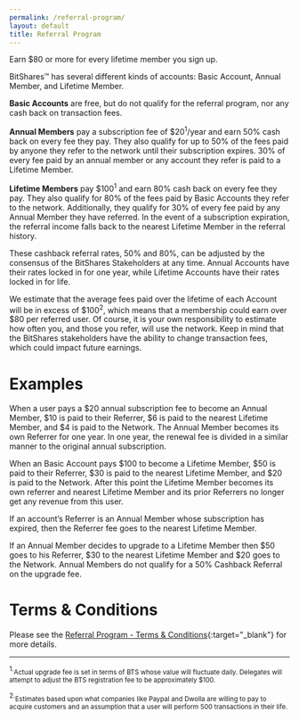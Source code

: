 ```yaml
---
permalink: /referral-program/
layout: default
title: Referral Program
---
```

Earn $80 or more for every lifetime member you sign up.

BitShares™ has several different kinds of accounts: Basic Account, Annual Member, and Lifetime Member.

**Basic Accounts** are free, but do not qualify for the referral program, nor any cash back on transaction fees.

**Annual Members** pay a subscription fee of $20<sup>1</sup>/year and earn 50% cash back on every fee they pay. They
also qualify for up to 50% of the fees paid by anyone they refer to the network until their subscription expires. 30%
of every fee paid by an annual member or any account they refer is paid to a Lifetime Member.

**Lifetime Members** pay  $100<sup>1</sup> and earn 80% cash back on every fee they pay. They also qualify for 80% of
the fees paid by Basic Accounts they refer to the network.  Additionally, they qualify for 30% of every fee paid by any
Annual Member they have referred.  In the event of a subscription expiration, the referral income falls back to the
nearest Lifetime Member in the referral history.


These cashback referral rates, 50% and 80%, can be adjusted by the consensus of the BitShares Stakeholders at any time.
Annual Accounts have their rates locked in for one year, while Lifetime Accounts have their rates locked in for life.

We estimate that the average fees paid over the lifetime of each Account will be in excess of $100<sup>2</sup>, which
means that a membership could earn over $80 per referred user. Of course, it is your own responsibility to estimate how
often you, and those you refer, will use the network. Keep in mind that the BitShares stakeholders have the ability to
change transaction fees, which could impact future earnings.

# Examples


When a user pays a $20 annual subscription fee to become an Annual Member, $10 is paid to their Referrer, $6 is paid to
the nearest Lifetime Member, and $4 is paid to the Network.  The Annual Member becomes its own Referrer for one year.
In one year, the renewal fee is divided in a similar manner to the original annual subscription.

When an Basic Account pays $100 to become a Lifetime Member, $50 is paid to their Referrer, $30 is paid to the nearest
Lifetime Member, and $20 is paid to the Network.   After this point the Lifetime Member becomes its own referrer and
nearest Lifetime Member and its prior Referrers no longer get any revenue from this user.

If an account’s Referrer is an Annual Member whose subscription has expired, then the Referrer fee goes to the nearest
Lifetime Member.

If an Annual Member decides to upgrade to a Lifetime Member then $50 goes to his Referrer, $30 to the nearest Lifetime
Member and $20 goes to the Network.  Annual Members do not qualify for a 50% Cashback Referral on the upgrade fee.

# Terms & Conditions

Please see the [Referral Program - Terms & Conditions](/referral-program-terms-and-conditions/){:target="_blank"}  for more details.

<hr/> <sup>1.</sup><small>Actual upgrade fee is set in terms of BTS whose value will fluctuate daily.   Delegates will attempt
to adjust the BTS registration fee to be approximately $100.</small>

<sup>2.</sup><small>Estimates based upon what companies like Paypal and Dwolla are willing to pay to acquire customers and an
assumption that a user will perform 500 transactions in their life.</small>
